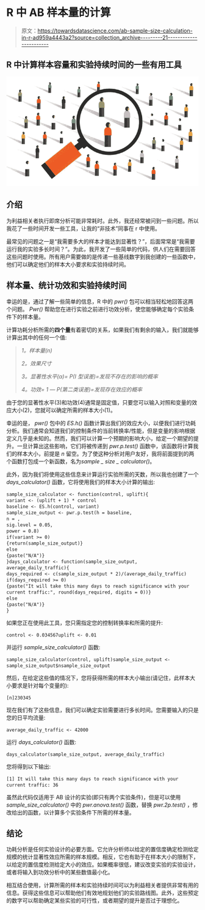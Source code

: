 # R 中 AB 样本量的计算

> 原文：<https://towardsdatascience.com/ab-sample-size-calculation-in-r-ad959a4443a2?source=collection_archive---------21----------------------->

## R 中计算样本容量和实验持续时间的一些有用工具

![](img/6e2ec34bc1572f1e02dc82c8187c9ed6.png)

## 介绍

为利益相关者执行即席分析可能非常耗时。此外，我还经常被问到一些问题。所以我花了一些时间开发一些工具，让我的“非技术”同事在 r 中使用。

最常见的问题之一是“我需要多大的样本才能达到显著性？”，后面常常是“我需要运行我的实验多长时间？”。为此，我开发了一些简单的代码，供人们在需要回答这些问题时使用。所有用户需要做的是传递一些基线数字到我创建的一些函数中，他们可以确定他们的样本大小要求和实验持续时间。

## 样本量、统计功效和实验持续时间

幸运的是，通过了解一些简单的信息，R 中的 *pwr()* 包可以相当轻松地回答这两个问题。 *Pwr()* 帮助您在进行实验之前进行功效分析，使您能够确定每个实验条件下的样本量。

计算功耗分析所需的**四个量**有着密切的关系，如果我们有剩余的输入，我们就能够计算出其中的任何一个值:

> *1。样本量(n)*
> 
> *2。效果尺寸*
> 
> *3。显著性水平(α)= P(I 型误差)=发现不存在的影响的概率*
> 
> *4。功效= 1 — P(第二类误差)=发现存在效应的概率*

由于您的显著性水平(3)和功效(4)通常是固定值，只要您可以输入对照和变量的效应大小(2)，您就可以确定所需的样本大小(1)。

幸运的是， *pwr()* 包中的 *ES.h()* 函数计算出我们的效应大小，以便我们进行功耗分析。我们通常会知道我们的控制条件的当前转换率/性能，但是变量的影响根据定义几乎是未知的。然而，我们可以计算一个预期的影响大小，给定一个期望的提升。一旦计算出这些影响，它们将被传递到 *pwr.p.test()* 函数中，该函数将计算我们的样本大小，前提是 *n* 留空。为了使这种分析对用户友好，我将前面提到的两个函数打包成一个新函数，名为*sample _ size _ calculator()*。

此外，因为我们将使用这些信息来计算运行实验所需的天数，所以我也创建了一个 *days_calculator()* 函数，它将使用我们的样本大小计算的输出:

```
sample_size_calculator <- function(control, uplift){
variant <- (uplift + 1) * control
baseline <- ES.h(control, variant)
sample_size_output <- pwr.p.test(h = baseline,
n = ,
sig.level = 0.05,
power = 0.8)
if(variant >= 0)
{return(sample_size_output)}
else
{paste("N/A")}
}days_calculator <- function(sample_size_output, average_daily_traffic){
days_required <- c(sample_size_output * 2)/(average_daily_traffic)
if(days_required >= 0)
{paste("It will take this many days to reach significance with your current traffic:", round(days_required, digits = 0))}
else
{paste("N/A")}
}
```

如果您正在使用此工具，您只需指定您的控制转换率和所需的提升:

```
control <- 0.034567uplift <- 0.01
```

并运行 *sample_size_calculator()* 函数:

```
sample_size_calculator(control, uplift)sample_size_output <- sample_size_output$nsample_size_output
```

然后，在给定这些值的情况下，您将获得所需的样本大小输出(请记住，此样本大小要求是针对每个变量的):

```
[n]230345
```

现在我们有了这些信息，我们可以确定实验需要进行多长时间。您需要输入的只是您的日平均流量:

```
average_daily_traffic <- 42000
```

运行 *days_calculator()* 函数:

```
days_calculator(sample_size_output, average_daily_traffic)
```

您将得到以下输出:

```
[1] It will take this many days to reach significance with your current traffic: 36
```

虽然此代码仅适用于 AB 设计的实验(即只有两个实验条件)，但是可以使用 *sample_size_calculator()* 中的 *pwr.anova.test()* 函数，替换 *pwr.2p.test()* ，修改给出的函数，以计算多个实验条件下所需的样本量。

## 结论

功耗分析是任何实验设计的必要方面。它允许分析师以给定的置信度确定检测给定规模的统计显著性效应所需的样本规模。相反，它也有助于在样本大小的限制下，以给定的置信度检测给定大小的效应。如果概率很低，建议改变实验的实验设计，或者将输入到功效分析中的某些数值最小化。

相互结合使用，计算所需的样本和实验持续时间可以为利益相关者提供非常有用的信息。获得这些信息可以帮助他们有效地规划他们的实验路线图。此外，这些预定的数字可以帮助确定某些实验的可行性，或者期望的提升是否过于理想化。